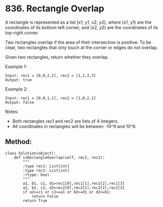 # 836. Rectangle Overlap

A rectangle is represented as a list [x1, y1, x2, y2], where (x1, y1) are the coordinates of its bottom-left corner, and (x2, y2) are the coordinates of its top-right corner.

Two rectangles overlap if the area of their intersection is positive.  To be clear, two rectangles that only touch at the corner or edges do not overlap.

Given two rectangles, return whether they overlap.

Example 1:

    Input: rec1 = [0,0,2,2], rec2 = [1,1,3,3]
    Output: true

Example 2:

    Input: rec1 = [0,0,1,1], rec2 = [1,0,2,1]
    Output: false

Notes:

- Both rectangles rec1 and rec2 are lists of 4 integers.
- All coordinates in rectangles will be between -10^9 and 10^9.

## Method:

    class Solution(object):
        def isRectangleOverlap(self, rec1, rec2):
            """
            :type rec1: List[int]
            :type rec2: List[int]
            :rtype: bool
            """
            a1, b1, c1, d1=rec1[0],rec1[1],rec1[2],rec1[3]
            a2, b2, c2, d2=rec2[0],rec2[1],rec2[2],rec2[3]
            if a2>=c1 or c2<=a1 or b2>=d1 or d2<=b1:
                return False
            return True